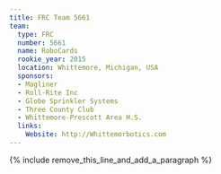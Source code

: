 ```yaml
---
title: FRC Team 5661
team:
  type: FRC
  number: 5661
  name: RoboCards
  rookie_year: 2015
  location: Whittemore, Michigan, USA
  sponsors:
  - Magliner
  - Roll-Rite Inc
  - Globe Sprinkler Systems
  - Three County Club
  - Whittemore-Prescott Area H.S.
  links:
    Website: http://Whittemorbotics.com
---
```


{% include remove_this_line_and_add_a_paragraph %}